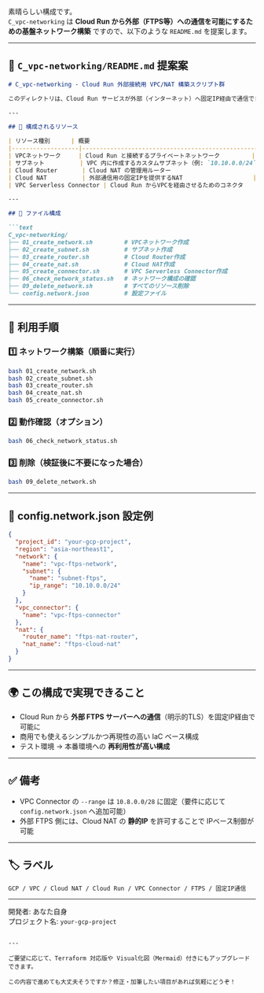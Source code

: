 素晴らしい構成です。  
`C_vpc-networking` は **Cloud Run から外部（FTPS等）への通信を可能にするための基盤ネットワーク構築** ですので、以下のような `README.md` を提案します。

---

## 📘 `C_vpc-networking/README.md` 提案案

```markdown
# C_vpc-networking - Cloud Run 外部接続用 VPC/NAT 構築スクリプト群

このディレクトリは、Cloud Run サービスが外部（インターネット）へ固定IP経由で通信できるようにするための、以下の GCP リソースを構築するスクリプトを提供します。

---

## 🔧 構成されるリソース

| リソース種別      | 概要                                               |
|-------------------|----------------------------------------------------|
| VPCネットワーク     | Cloud Run と接続するプライベートネットワーク         |
| サブネット          | VPC 内に作成するカスタムサブネット（例: `10.10.0.0/24`）|
| Cloud Router       | Cloud NAT の管理用ルーター                         |
| Cloud NAT          | 外部通信用の固定IPを提供するNAT                    |
| VPC Serverless Connector | Cloud Run からVPCを経由させるためのコネクタ         |

---

## 📂 ファイル構成

```text
C_vpc-networking/
├── 01_create_network.sh         # VPCネットワーク作成
├── 02_create_subnet.sh          # サブネット作成
├── 03_create_router.sh          # Cloud Router作成
├── 04_create_nat.sh             # Cloud NAT作成
├── 05_create_connector.sh       # VPC Serverless Connector作成
├── 06_check_network_status.sh   # ネットワーク構成の確認
├── 09_delete_network.sh         # すべてのリソース削除
└── config.network.json          # 設定ファイル
```

---

## 🚀 利用手順

### 1️⃣ ネットワーク構築（順番に実行）

```bash
bash 01_create_network.sh
bash 02_create_subnet.sh
bash 03_create_router.sh
bash 04_create_nat.sh
bash 05_create_connector.sh
```

### 2️⃣ 動作確認（オプション）

```bash
bash 06_check_network_status.sh
```

### 3️⃣ 削除（検証後に不要になった場合）

```bash
bash 09_delete_network.sh
```

---

## 🧾 config.network.json 設定例

```json
{
  "project_id": "your-gcp-project",
  "region": "asia-northeast1",
  "network": {
    "name": "vpc-ftps-network",
    "subnet": {
      "name": "subnet-ftps",
      "ip_range": "10.10.0.0/24"
    }
  },
  "vpc_connector": {
    "name": "vpc-ftps-connector"
  },
  "nat": {
    "router_name": "ftps-nat-router",
    "nat_name": "ftps-cloud-nat"
  }
}
```

---

## 🌍 この構成で実現できること

- Cloud Run から **外部 FTPS サーバーへの通信**（明示的TLS）を固定IP経由で可能に
- 商用でも使えるシンプルかつ再現性の高い IaC ベース構成
- テスト環境 → 本番環境への **再利用性が高い構成**

---

## ✅ 備考

- VPC Connector の `--range` は `10.8.0.0/28` に固定（要件に応じて `config.network.json` へ追加可能）
- 外部 FTPS 側には、Cloud NAT の **静的IP** を許可することで IPベース制御が可能

---

## 🏷️ ラベル

```
GCP / VPC / Cloud NAT / Cloud Run / VPC Connector / FTPS / 固定IP通信
```

---

開発者: あなた自身  
プロジェクト名: `your-gcp-project`
```

---

ご要望に応じて、Terraform 対応版や Visual化図（Mermaid）付きにもアップグレードできます。

この内容で進めても大丈夫そうですか？修正・加筆したい項目があれば気軽にどうぞ！
